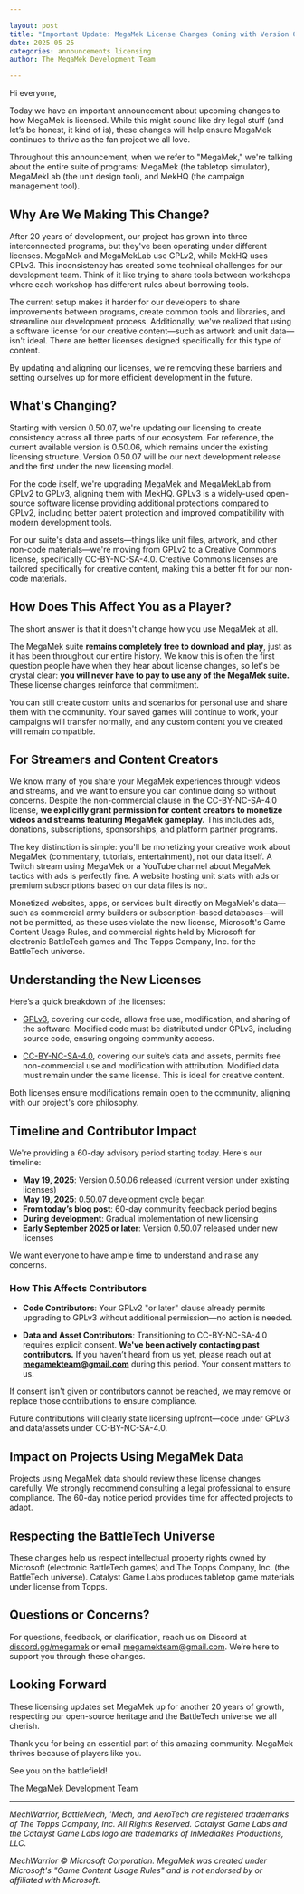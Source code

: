 ```yaml
---

layout: post
title: "Important Update: MegaMek License Changes Coming with Version 0.50.07"
date: 2025-05-25
categories: announcements licensing
author: The MegaMek Development Team

---
```


Hi everyone,

Today we have an important announcement about upcoming changes to how MegaMek is licensed. While this might sound like dry legal stuff (and let’s be honest, it kind of is), these changes will help ensure MegaMek continues to thrive as the fan project we all love.

Throughout this announcement, when we refer to "MegaMek," we're talking about the entire suite of programs: MegaMek (the tabletop simulator), MegaMekLab (the unit design tool), and MekHQ (the campaign management tool).

## Why Are We Making This Change?

After 20 years of development, our project has grown into three interconnected programs, but they've been operating under different licenses. MegaMek and MegaMekLab use GPLv2, while MekHQ uses GPLv3. This inconsistency has created some technical challenges for our development team. Think of it like trying to share tools between workshops where each workshop has different rules about borrowing tools.

The current setup makes it harder for our developers to share improvements between programs, create common tools and libraries, and streamline our development process. Additionally, we've realized that using a software license for our creative content—such as artwork and unit data—isn't ideal. There are better licenses designed specifically for this type of content.

By updating and aligning our licenses, we're removing these barriers and setting ourselves up for more efficient development in the future.

## What's Changing?

Starting with version 0.50.07, we're updating our licensing to create consistency across all three parts of our ecosystem. For reference, the current available version is 0.50.06, which remains under the existing licensing structure. Version 0.50.07 will be our next development release and the first under the new licensing model.

For the code itself, we're upgrading MegaMek and MegaMekLab from GPLv2 to GPLv3, aligning them with MekHQ. GPLv3 is a widely-used open-source software license providing additional protections compared to GPLv2, including better patent protection and improved compatibility with modern development tools.

For our suite's data and assets—things like unit files, artwork, and other non-code materials—we're moving from GPLv2 to a Creative Commons license, specifically CC-BY-NC-SA-4.0. Creative Commons licenses are tailored specifically for creative content, making this a better fit for our non-code materials.

## How Does This Affect You as a Player?

The short answer is that it doesn't change how you use MegaMek at all.

The MegaMek suite **remains completely free to download and play**, just as it has been throughout our entire history. We know this is often the first question people have when they hear about license changes, so let's be crystal clear: **you will never have to pay to use any of the MegaMek suite.** These license changes reinforce that commitment.

You can still create custom units and scenarios for personal use and share them with the community. Your saved games will continue to work, your campaigns will transfer normally, and any custom content you've created will remain compatible.

## For Streamers and Content Creators

We know many of you share your MegaMek experiences through videos and streams, and we want to ensure you can continue doing so without concerns. Despite the non-commercial clause in the CC-BY-NC-SA-4.0 license, **we explicitly grant permission for content creators to monetize videos and streams featuring MegaMek gameplay.** This includes ads, donations, subscriptions, sponsorships, and platform partner programs.

The key distinction is simple: you'll be monetizing your creative work about MegaMek (commentary, tutorials, entertainment), not our data itself. A Twitch stream using MegaMek or a YouTube channel about MegaMek tactics with ads is perfectly fine. A website hosting unit stats with ads or premium subscriptions based on our data files is not.

Monetized websites, apps, or services built directly on MegaMek's data—such as commercial army builders or subscription-based databases—will not be permitted, as these uses violate the new license, Microsoft's Game Content Usage Rules, and commercial rights held by Microsoft for electronic BattleTech games and The Topps Company, Inc. for the BattleTech universe.

## Understanding the New Licenses

Here’s a quick breakdown of the licenses:

* [GPLv3](https://www.gnu.org/licenses/gpl-3.0.en.html), covering our code, allows free use, modification, and sharing of the software. Modified code must be distributed under GPLv3, including source code, ensuring ongoing community access.

* [CC-BY-NC-SA-4.0](https://creativecommons.org/licenses/by-nc-sa/4.0/deed.en), covering our suite’s data and assets, permits free non-commercial use and modification with attribution. Modified data must remain under the same license. This is ideal for creative content.

Both licenses ensure modifications remain open to the community, aligning with our project's core philosophy.

## Timeline and Contributor Impact

We're providing a 60-day advisory period starting today. Here's our timeline:

* **May 19, 2025**: Version 0.50.06 released (current version under existing licenses)
* **May 19, 2025**: 0.50.07 development cycle began
* **From today’s blog post**: 60-day community feedback period begins
* **During development**: Gradual implementation of new licensing
* **Early September 2025 or later**: Version 0.50.07 released under new licenses

We want everyone to have ample time to understand and raise any concerns.

### How This Affects Contributors

* **Code Contributors**: Your GPLv2 "or later" clause already permits upgrading to GPLv3 without additional permission—no action is needed.

* **Data and Asset Contributors**: Transitioning to CC-BY-NC-SA-4.0 requires explicit consent. **We've been actively contacting past contributors.** If you haven’t heard from us yet, please reach out at **[megamekteam@gmail.com](mailto:megamekteam@gmail.com)** during this period. Your consent matters to us.

If consent isn't given or contributors cannot be reached, we may remove or replace those contributions to ensure compliance.

Future contributions will clearly state licensing upfront—code under GPLv3 and data/assets under CC-BY-NC-SA-4.0.

## Impact on Projects Using MegaMek Data

Projects using MegaMek data should review these license changes carefully. We strongly recommend consulting a legal professional to ensure compliance. The 60-day notice period provides time for affected projects to adapt.

## Respecting the BattleTech Universe

These changes help us respect intellectual property rights owned by Microsoft (electronic BattleTech games) and The Topps Company, Inc. (the BattleTech universe). Catalyst Game Labs produces tabletop game materials under license from Topps.

## Questions or Concerns?

For questions, feedback, or clarification, reach us on Discord at [discord.gg/megamek](https://discord.gg/megamek) or email [megamekteam@gmail.com](mailto:megamekteam@gmail.com). We’re here to support you through these changes.

## Looking Forward

These licensing updates set MegaMek up for another 20 years of growth, respecting our open-source heritage and the BattleTech universe we all cherish.

Thank you for being an essential part of this amazing community. MegaMek thrives because of players like you.

See you on the battlefield!

The MegaMek Development Team

---

*MechWarrior, BattleMech, 'Mech, and AeroTech are registered trademarks of The Topps Company, Inc. All Rights Reserved. Catalyst Game Labs and the Catalyst Game Labs logo are trademarks of InMediaRes Productions, LLC.*

*MechWarrior © Microsoft Corporation. MegaMek was created under Microsoft's "Game Content Usage Rules" and is not endorsed by or affiliated with Microsoft.*
